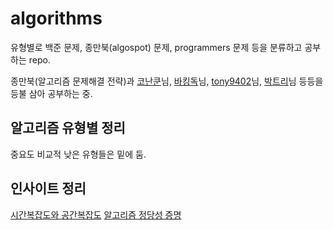 # algorithms
유형별로 백준 문제, 종만북(algospot) 문제, programmers 문제 등을 분류하고 공부하는 repo.

종만북(알고리즘 문제해결 전략)과 [코난쿤](https://github.com/conankun/jmbook)님, [바킹독](https://blog.encrypted.gg/category/%EA%B0%95%EC%A2%8C/%EC%8B%A4%EC%A0%84%20%EC%95%8C%EA%B3%A0%EB%A6%AC%EC%A6%98?page=3)님, [tony9402](https://github.com/tony9402/baekjoon)님, [박트리](https://baactree.tistory.com/14)님 등등을 등불 삼아 공부하는 중.

## 알고리즘 유형별 정리
중요도 비교적 낮은 유형들은 밑에 둠.


## 인사이트 정리
[시간복잡도와 공간복잡도]()
[알고리즘 정당성 증명]()
